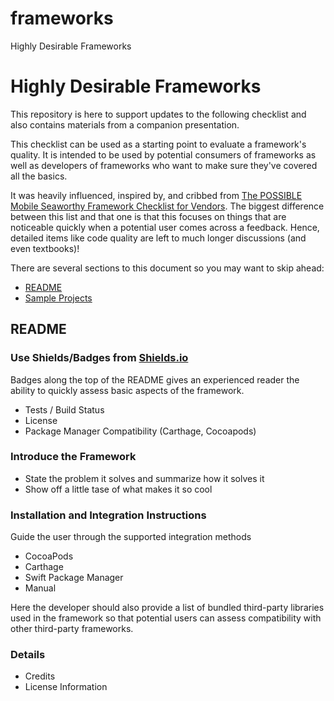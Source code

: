 # frameworks
Highly Desirable Frameworks
# Highly Desirable Frameworks

This repository is here to support updates to the following checklist and also contains materials from a companion presentation.

This checklist can be used as a starting point to evaluate a framework's quality.  It is intended to be used by potential consumers of frameworks as well as developers of frameworks who want to make sure they've covered all the basics.

It was heavily influenced, inspired by, and cribbed from [The POSSIBLE Mobile Seaworthy Framework Checklist for Vendors](https://gist.github.com/POMBuilds/eb439cfa2300b080c7b75006ab69265e).  The biggest difference between this list and that one is that this focuses on things that are noticeable quickly when a potential user comes across a feedback.  Hence, detailed items like code quality are left to much longer discussions (and even textbooks)!

There are several sections to this document so you may want to skip ahead:

* [README](#README)
* [Sample Projects](#SampleProjects)

<a name="README"></a>
## README

### Use Shields/Badges from [Shields.io](https://shields.io/)

Badges along the top of the README gives an experienced reader the ability to quickly assess basic aspects of the framework.

* Tests / Build Status
* License
* Package Manager Compatibility (Carthage, Cocoapods)

### Introduce the Framework

* State the problem it solves and summarize how it solves it
* Show off a little tase of what makes it so cool

### Installation and Integration Instructions

Guide the user through the supported integration methods

* CocoaPods
* Carthage
* Swift Package Manager
* Manual

Here the developer should also provide a list of bundled third-party libraries used in the framework so that potential users can assess compatibility with other third-party frameworks.

### Details

* Credits
* License Information
